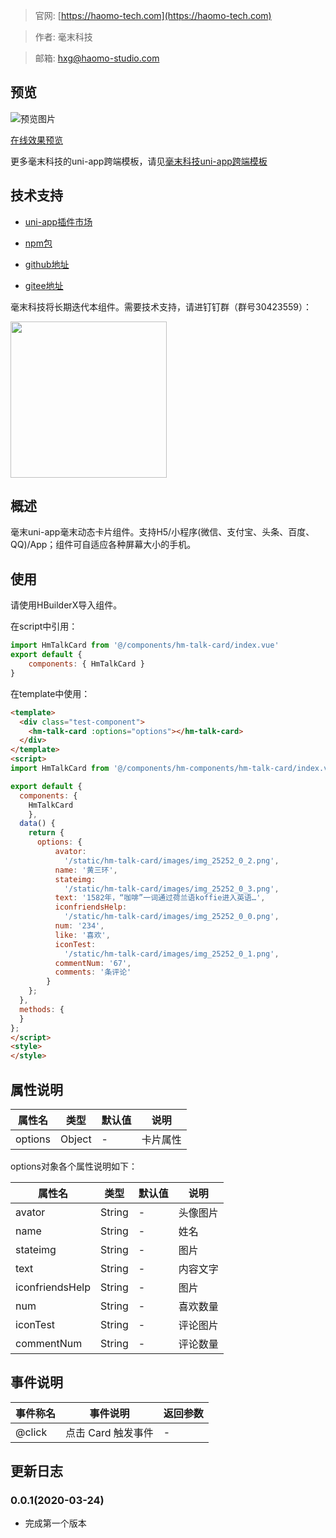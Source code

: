 > 官网: [https://haomo-tech.com](https://haomo-tech.com)

> 作者: 毫末科技

> 邮箱: hxg@haomo-studio.com

## 预览

![预览图片](http://downloads.haomo-tech.com/uniapp/hm-talk-card.png)

[在线效果预览](http://template.uniapp.haomo-tech.com/pages/haomo/test-component/hm-talk-card)

更多毫末科技的uni-app跨端模板，请见[毫末科技uni-app跨端模板](https://haomo-tech.com/sale.html)

## 技术支持

* [uni-app插件市场](https://ext.dcloud.net.cn/plugin?id=1482)

* [npm包](https://www.npmjs.com/package/hm-uniapp-talk-card)

* [github地址](https://github.com/haomo-studio/hm-uniapp-talk-card)

* [gitee地址](https://gitee.com/haomo/hm-uniapp-talk-card)

毫末科技将长期迭代本组件。需要技术支持，请进钉钉群（群号30423559）：

<img width="250" src="http://downloads.haomo-tech.com/%E6%AF%AB%E6%9C%ABuniapp%E7%BB%84%E4%BB%B6%E6%8A%80%E6%9C%AF%E6%94%AF%E6%8C%81.jpg">

## 概述

毫末uni-app毫末动态卡片组件。支持H5/小程序(微信、支付宝、头条、百度、QQ)/App；组件可自适应各种屏幕大小的手机。

## 使用

请使用HBuilderX导入组件。

在script中引用：

```javascript
import HmTalkCard from '@/components/hm-talk-card/index.vue'
export default {
    components: { HmTalkCard }
}
```

在template中使用：

```html
<template>
  <div class="test-component">
    <hm-talk-card :options="options"></hm-talk-card>
  </div>
</template>
<script>
import HmTalkCard from '@/components/hm-components/hm-talk-card/index.vue'

export default {
  components: {
    HmTalkCard
    },
  data() {
    return {
      options: {
          avator:
            '/static/hm-talk-card/images/img_25252_0_2.png',
          name: '黄三环',
          stateimg:
            '/static/hm-talk-card/images/img_25252_0_3.png',
          text: '1582年，“咖啡”一词通过荷兰语koffie进入英语…',
          iconfriendsHelp:
            '/static/hm-talk-card/images/img_25252_0_0.png',
          num: '234',
          like: '喜欢',
          iconTest:
            '/static/hm-talk-card/images/img_25252_0_1.png',
          commentNum: '67',
          comments: '条评论'
        }
    };
  },
  methods: {
  }
};
</script>
<style>
</style>

```

## 属性说明

| 属性名        | 类型     | 默认值 | 说明                                                                       |
|-----------   |---------|--------|----------------------------------------------------------------------------|
| options        | Object  | -      | 卡片属性                                                                   |

options对象各个属性说明如下：

| 属性名        | 类型     | 默认值 | 说明                                                                       |
|-----------   |---------|--------|----------------------------------------------------------------------------|
| avator        | String  | -      | 头像图片                                                                   |
| name        | String  | -      | 姓名                                                                   |
| stateimg        | String  | -      | 图片                                                                   |
| text        | String  | -      | 内容文字                                                                   |
| iconfriendsHelp        | String  | -      | 图片                                                             |
| num        | String  | -      | 喜欢数量                                                             |
| iconTest        | String  | -      | 评论图片                                                             |
| commentNum        | String  | -      | 评论数量                                                             |

## 事件说明

| 事件称名   | 事件说明           | 返回参数 |
|----------|--------------------|----------|
| @click   | 点击 Card 触发事件 | -        |

## 更新日志

### 0.0.1(2020-03-24)

* 完成第一个版本
